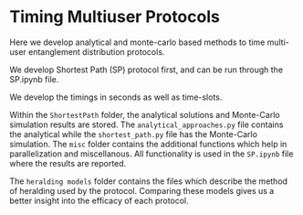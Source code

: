 # Timing Multiuser Protocols

Here we develop analytical and monte-carlo based methods to time multi-user entanglement distribution protocols.

We develop Shortest Path (SP) protocol first, and can be run through the SP.ipynb file.  

We develop the timings in seconds as well as time-slots.

Within the `ShortestPath` folder, the analytical solutions and Monte-Carlo simulation results are stored. The `analytical_approaches.py` file contains the analytical while the `shortest_path.py` file has the Monte-Carlo simulation. The `misc` folder contains the additional functions which help in parallelization and miscellanous. All functionality is used in the `SP.ipynb` file where the results are reported. 

The `heralding models` folder contains the files which describe the method of heralding used by the protocol. Comparing these models gives us a better insight into the efficacy of each protocol.